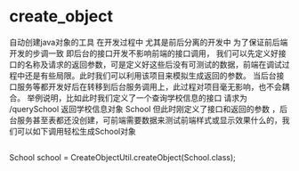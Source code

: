 # create_object
自动创建java对象的工具
在开发过程中 尤其是前后分离的开发中 为了保证前后端开发的步调一致 即后台的接口开发不影响前端的接口调用，
我们可以先定义好接口的名称及请求的返回参数，可是定义好这些后没有可测试的数据，前端在调试过程中还是有些局限。此时我们可以利用该项目来模拟生成返回的参数。
当后台接口服务等都开发好后在转移到后台服务调用上，此过程对项目毫无影响，也不会耦合。
举例说明，比如此时我们定义了一个查询学校信息的接口 请求为 /querySchool  返回学校信息对象 School
但此时刚定义了接口和返回的参数 ，后台服务甚至表都还没创建，可前端需要数据来测试前端样式或显示效果什么的，我们可以如下调用轻松生成School对象
 
 ##
 School school = CreateObjectUtil.createObject(School.class);
